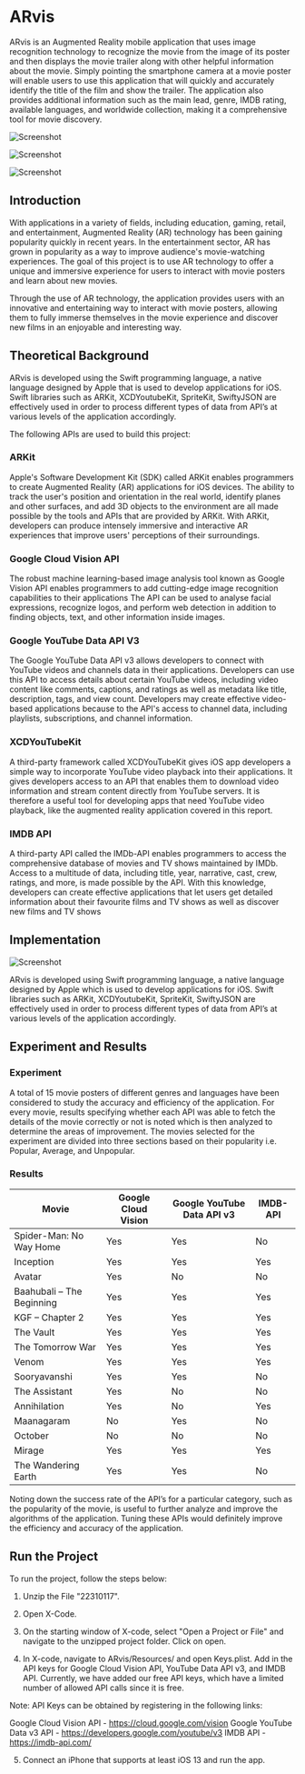 # ARvis #

ARvis is an Augmented Reality mobile application that uses image recognition technology to recognize the movie from the image of its poster and then displays the movie trailer along with other helpful information about the movie. Simply pointing the smartphone camera at a movie poster will enable users to use this application that will quickly and accurately identify the title of the film and show the trailer. The application also provides additional information such as the main lead, genre, IMDB rating, available languages, and worldwide collection, making it a comprehensive tool for movie discovery.

![Screenshot](arvis1.png)

![Screenshot](arvis2.png)

![Screenshot](arvis3.png)

## Introduction ##

With applications in a variety of fields, including education, gaming, retail, and entertainment, Augmented Reality (AR) technology has been gaining popularity quickly in recent years. In the entertainment sector, AR has grown in popularity as a way to improve audience's movie-watching experiences. The goal of this project is to use AR technology to offer a unique and immersive experience for users to interact with movie posters and learn about new movies.

Through the use of AR technology, the application provides users with an innovative and entertaining way to interact with movie posters, allowing them to fully immerse themselves in the movie experience and discover new films in an enjoyable and interesting way.

## Theoretical Background ##

ARvis is developed using the Swift programming language, a native language designed by Apple that is used to develop applications for iOS. Swift libraries such as ARKit, XCDYoutubeKit, SpriteKit, SwiftyJSON are effectively used in order to process different types of data from API’s at various levels of the application accordingly.

The following APIs are used to build this project:

### ARKit ###

Apple's Software Development Kit (SDK) called ARKit enables programmers to create Augmented Reality (AR) applications for iOS devices. The ability to track the user's position and orientation in the real world, identify planes and other surfaces, and add 3D objects to the environment are all made possible by the tools and APIs that are provided by ARKit. With ARKit, developers can produce intensely immersive and interactive AR experiences that improve users' perceptions of their surroundings.

### Google Cloud Vision API ###

The robust machine learning-based image analysis tool known as Google Vision API enables programmers to add cutting-edge image recognition capabilities to their applications The API can be used to analyse facial expressions, recognize logos, and perform web detection in addition to finding objects, text, and other information inside images.

### Google YouTube Data API V3 ###

The Google YouTube Data API v3 allows developers to connect with YouTube videos and channels data in their applications. Developers can use this API to access details about certain YouTube videos, including video content like comments, captions, and ratings as well as metadata like title, description, tags, and view count. Developers may create effective video-based applications because to the API's access to channel data, including playlists, subscriptions, and channel information.

### XCDYouTubeKit ###

A third-party framework called XCDYouTubeKit gives iOS app developers a simple way to incorporate YouTube video playback into their applications. It gives developers access to an API that enables them to download video information and stream content directly from YouTube servers. It is therefore a useful tool for developing apps that need YouTube video playback, like the augmented reality application covered in this report.

### IMDB API ###

A third-party API called the IMDb-API enables programmers to access the comprehensive database of movies and TV shows maintained by IMDb. Access to a multitude of data, including title, year, narrative, cast, crew, ratings, and more, is made possible by the API. With this knowledge, developers can create effective applications that let users get detailed information about their favourite films and TV shows as well as discover new films and TV shows

## Implementation ##

![Screenshot](arvis4.png)


ARvis is developed using Swift programming language, a native language designed by Apple which is used to develop applications for iOS. Swift libraries such as ARKit, XCDYoutubeKit, SpriteKit, SwiftyJSON are effectively used in order to process different types of data from API’s at various levels of the application accordingly.

## Experiment and Results ##

### Experiment ###

A total of 15 movie posters of different genres and languages have been considered to study the accuracy and efficiency of the application. For every movie, results specifying whether each API was able to fetch the details of the movie correctly or not is noted which is then analyzed to determine the areas of improvement. The movies selected for the experiment are divided into three sections based on their popularity i.e. Popular, Average, and Unpopular.

### Results ###

| Movie                      | Google Cloud Vision | Google YouTube Data API v3 | IMDB-API |
|----------------------------|---------------------|-----------------------------|----------|
| Spider-Man: No Way Home    | Yes                 | Yes                         | No       |
| Inception                  | Yes                 | Yes                         | Yes      |
| Avatar                     | Yes                 | No                          | No       |
| Baahubali – The Beginning | Yes                 | Yes                         | Yes      |
| KGF – Chapter 2            | Yes                 | Yes                         | Yes      |
| The Vault                  | Yes                 | Yes                         | Yes      |
| The Tomorrow War           | Yes                 | Yes                         | Yes      |
| Venom                      | Yes                 | Yes                         | Yes      |
| Sooryavanshi               | Yes                 | Yes                         | No       |
| The Assistant              | Yes                 | No                          | No       |
| Annihilation               | Yes                 | No                          | Yes      |
| Maanagaram                 | No                  | Yes                         | No       |
| October                    | No                  | No                          | No       |
| Mirage                     | Yes                 | Yes                         | Yes      |
| The Wandering Earth        | Yes                 | Yes                         | No       |


Noting down the success rate of the API’s for a particular category, such as the popularity of the movie, is useful to further analyze and improve the algorithms of the application. Tuning these APIs would definitely improve the efficiency and accuracy of the application.

## Run the Project ##

To run the project, follow the steps below:

1. Unzip the File "22310117".

2. Open X-Code.

3. On the starting window of X-code, select "Open a Project or File" and navigate to the unzipped project folder. Click on open.

4. In X-code, navigate to ARvis/Resources/ and open Keys.plist. Add in the API keys for Google Cloud Vision API, YouTube Data API v3, and IMDB API. Currently, we have added our free API keys, which have a limited number of allowed API calls since it is free.

Note: API Keys can be obtained by registering in the following links:

Google Cloud Vision API - https://cloud.google.com/vision
Google YouTube Data v3 API - https://developers.google.com/youtube/v3
IMDB API - https://imdb-api.com/

5. Connect an iPhone that supports at least iOS 13 and run the app.
